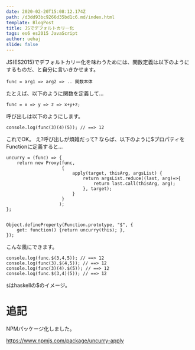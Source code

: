 ```yaml
---
date: 2020-02-20T15:08:12.174Z
path: /d3dd93bc9266d35bd1c6.md/index.html
template: BlogPost
title: JSでデフォルトカリー化
tags: es6 es2015 JavaScript
author: uehaj
slide: false
---
```

JS(ES2015)でデフォルトカリー化を味わうためには、関数定義は以下のようにするものだ、と自分に言いきかせます。

`func = arg1 => arg2 => .. 関数本体`

たとえば、以下のように関数を定義して…

```
func = x => y => z => x+y+z;
```

呼び出しは以下のようにします。

```
console.log(func(3)(4)(5)); // ==> 12
```

これでOK。
え?呼び出しが煩雑だって?
ならば、以下のように$プロパティをFunctionに定義すると…

```
uncurry = (func) => {
    return new Proxy(func,
                     {
                         apply(target, thisArg, argsList) {
                             return argsList.reduce((last, arg)=>{
                                 return last.call(thisArg, arg);
                             }, target);
                         }
                     }
                    );
};


Object.defineProperty(Function.prototype, "$", {
    get: function() {return uncurry(this); },
});
```

こんな風にできます。

```
console.log(func.$(3,4,5)); // ==> 12 
console.log(func(3).$(4,5)); // ==> 12 
console.log(func(3)(4).$(5)); // ==> 12 
console.log(func.$(3,4)(5)); // ==> 12
```

`$`はhaskellの$のイメージ。

# 追記

NPMパッケージ化しました。

https://www.npmjs.com/package/uncurry-apply


